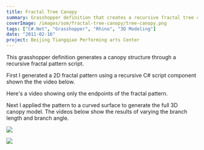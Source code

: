 ```yaml
---
title: Fractal Tree Canopy
summary: Grasshopper definition that creates a recursive fractal tree canopy structure
coverImage: /images/som/fractal-tree-canopy/tree-canopy.png
tags: ["C#.Net", "Grasshopper", "Rhino", "3D Modeling"]
date: "2011-02-16"
project: Beijing Tiangqiao Performing arts Center
---
```


This grasshopper definition generates a canopy structure through a recursive fractal pattern script.

First I generated a 2D fractal pattern using a recursive C# script component shown the the video below.

Here's a video showing only the endpoints of the fractal pattern.

Next I applied the pattern to a curved surface to generate the full 3D canopy model. The videos below show the results of varying the branch length and branch angle.

![](/images/som/fractal-tree-canopy/tree-canopy.jpg)

![](/images/som/fractal-tree-canopy/Tree-Structure-Samples.png)
